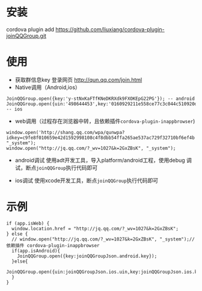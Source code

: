 # 安装
cordova plugin add https://github.com/liuxiang/cordova-plugin-joinQQGroup.git

# 使用
* 获取群信息key 登录网页 http://qun.qq.com/join.html
* Native调用（Android,ios）
```
JoinQQGroup.open({key:'y-stNxKaFTfKNeDKRXdk9FXOKEpG22PG'}); -- android
JoinQQGroup.open({uin:'498644453',key:'0160929211e558ce77c3c044c510920d80c91088c1d047e66b27f57b40e8ba66'}); -- ios
```

* web调用（过程存在浏览器中转，且依赖插件`cordova-plugin-inappbrowser`)
```
window.open('http://shang.qq.com/wpa/qunwpa?idkey=c9fe8f010659e42d1592998108c4f8dbb54ffa265ae537ac729f32710bf6ef4b', "_system");
window.open("http://jq.qq.com/?_wv=1027&k=2GxZBsK", "_system");
```

* android调试
使用adt开发工具，导入platform/android工程，使用debug 调试，断点`joinQQGroup`执行代码即可

* ios调试
使用xcode开发工具，断点`joinQQGroup`执行代码即可

# 示例
```
if (app.isWeb) {
  window.location.href = "http://jq.qq.com/?_wv=1027&k=2GxZBsK";
} else {
  // window.open("http://jq.qq.com/?_wv=1027&k=2GxZBsK", "_system");// 依赖插件 cordova-plugin-inappbrowser
  if(app.isAndroid){
    JoinQQGroup.open({key:joinQQGroupJson.android.key});
  }else{
    JoinQQGroup.open({uin:joinQQGroupJson.ios.uin,key:joinQQGroupJson.ios.key});
  }
}
```
